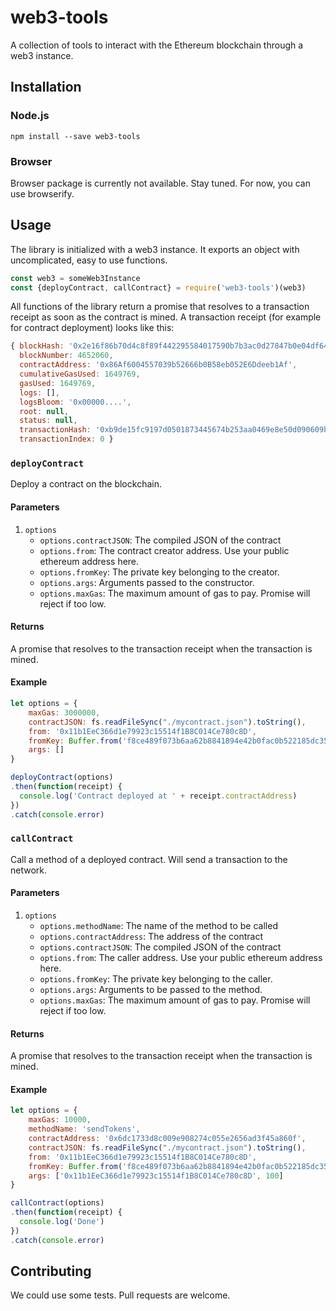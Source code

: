 # web3-tools

A collection of tools to interact with the Ethereum blockchain through a web3 instance.

## Installation

### Node.js

    npm install --save web3-tools

### Browser

Browser package is currently not available. Stay tuned. For now, you can use browserify.

## Usage

The library is initialized with a web3 instance. It exports an object with uncomplicated, easy to use functions.

```js
const web3 = someWeb3Instance
const {deployContract, callContract} = require('web3-tools')(web3)
```

All functions of the library return a promise that resolves to a transaction receipt as soon as the contract is mined. A transaction receipt (for example for contract deployment) looks like this:

```js
{ blockHash: '0x2e16f86b70d4c8f89f442295584017590b7b3ac0d27847b0e04df64bd5aa7a89',
  blockNumber: 4652060,
  contractAddress: '0x86Af6004557039b52666b0B58eb052E6Ddeeb1Af',
  cumulativeGasUsed: 1649769,
  gasUsed: 1649769,
  logs: [],
  logsBloom: '0x00000....',
  root: null,
  status: null,
  transactionHash: '0xb9de15fc9197d0501873445674b253aa0469e8e50d090609b80082bc503733d7',
  transactionIndex: 0 }
```

### `deployContract`

Deploy a contract on the blockchain.

#### Parameters

  1. `options`
     - `options.contractJSON`: The compiled JSON of the contract
     - `options.from`: The contract creator address. Use your public ethereum address here.
     - `options.fromKey`: The private key belonging to the creator.
     - `options.args`: Arguments passed to the constructor. 
     - `options.maxGas`: The maximum amount of gas to pay. Promise will reject if too low.

#### Returns

A promise that resolves to the transaction receipt when the transaction is mined.

#### Example

```js
let options = {
    maxGas: 3000000,
    contractJSON: fs.readFileSync("./mycontract.json").toString(),
    from: '0x11b1EeC366d1e79923c15514f1B8C014Ce780c8D',
    fromKey: Buffer.from('f8ce489f073b6aa62b8841894e42b0fac0b522185dc350af0a4f2ce3b43633a9', 'hex'),
    args: []
}

deployContract(options)
.then(function(receipt) {
  console.log('Contract deployed at ' + receipt.contractAddress)
})
.catch(console.error)
```

### `callContract`

Call a method of a deployed contract. Will send a transaction to the network.

#### Parameters

  1. `options`
     - `options.methodName`: The name of the method to be called
     - `options.contractAddress`: The address of the contract
     - `options.contractJSON`: The compiled JSON of the contract
     - `options.from`: The caller address. Use your public ethereum address here.
     - `options.fromKey`: The private key belonging to the caller.
     - `options.args`: Arguments to be passed to the method. 
     - `options.maxGas`: The maximum amount of gas to pay. Promise will reject if too low.

#### Returns

A promise that resolves to the transaction receipt when the transaction is mined.

#### Example

```js
let options = {
    maxGas: 10000,
    methodName: 'sendTokens',
    contractAddress: '0x6dc1733d8c009e908274c055e2656ad3f45a860f',
    contractJSON: fs.readFileSync("./mycontract.json").toString(),
    from: '0x11b1EeC366d1e79923c15514f1B8C014Ce780c8D',
    fromKey: Buffer.from('f8ce489f073b6aa62b8841894e42b0fac0b522185dc350af0a4f2ce3b43633a9', 'hex'),
    args: ['0x11b1EeC366d1e79923c15514f1B8C014Ce780c8D', 100]
}

callContract(options)
.then(function(receipt) {
  console.log('Done')
})
.catch(console.error)
```


## Contributing

We could use some tests. Pull requests are welcome.